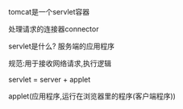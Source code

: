 tomcat是一个servlet容器

处理请求的连接器connector


servlet是什么? 
服务端的应用程序

规范:用于接收网络请求,执行逻辑

servlet = server + applet

applet(应用程序,运行在浏览器里的程序(客户端程序))